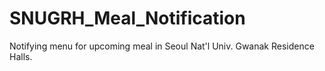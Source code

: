 # SNUGRH_Meal_Notification
Notifying menu for upcoming meal in Seoul Nat'l Univ. Gwanak Residence Halls.
